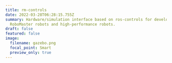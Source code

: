 ```yaml
---
title: rm-controls
date: 2022-03-28T06:28:15.755Z
summary: Hardware/simulation interface based on ros-controls for developing
  RoboMaster robots and high-performance robots.
draft: false
featured: false
image:
  filename: gazebo.png
  focal_point: Smart
  preview_only: true
---
```

